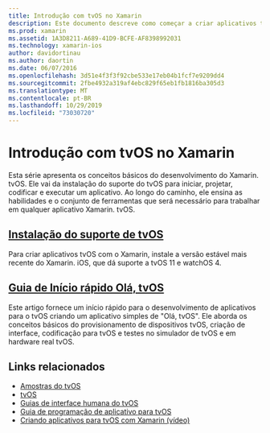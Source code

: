 ```yaml
---
title: Introdução com tvOS no Xamarin
description: Este documento descreve como começar a criar aplicativos tvOS com o Xamarin. Ele é vinculado a um guia de instalação e um guia de início rápido.
ms.prod: xamarin
ms.assetid: 1A3D8211-A689-41D9-BCFE-AF8398992031
ms.technology: xamarin-ios
author: davidortinau
ms.author: daortin
ms.date: 06/07/2016
ms.openlocfilehash: 3d51e4f3f3f92cbe533e17eb04b1fcf7e9209dd4
ms.sourcegitcommit: 2fbe4932a319af4ebc829f65eb1fb1816ba305d3
ms.translationtype: MT
ms.contentlocale: pt-BR
ms.lasthandoff: 10/29/2019
ms.locfileid: "73030720"
---
```

# <a name="getting-started-with-tvos-in-xamarin"></a>Introdução com tvOS no Xamarin

Esta série apresenta os conceitos básicos do desenvolvimento do Xamarin. tvOS. Ele vai da instalação do suporte do tvOS para iniciar, projetar, codificar e executar um aplicativo. Ao longo do caminho, ele ensina as habilidades e o conjunto de ferramentas que será necessário para trabalhar em qualquer aplicativo Xamarin. tvOS.

## <a name="installing-tvos-supportiostvosget-startedinstallationmd"></a>[Instalação do suporte de tvOS](~/ios/tvos/get-started/installation.md)

Para criar aplicativos tvOS com o Xamarin, instale a versão estável mais recente do Xamarin. iOS, que dá suporte a tvOS 11 e watchOS 4.

## <a name="hello-tvos-quick-start-guideiostvosget-startedhello-tvosmd"></a>[Guia de Início rápido Olá, tvOS](~/ios/tvos/get-started/hello-tvos.md)

Este artigo fornece um início rápido para o desenvolvimento de aplicativos para o tvOS criando um aplicativo simples de "Olá, tvOS". Ele aborda os conceitos básicos do provisionamento de dispositivos tvOS, criação de interface, codificação para tvOS e testes no simulador de tvOS e em hardware real tvOS.

## <a name="related-links"></a>Links relacionados

- [Amostras do tvOS](https://docs.microsoft.com/samples/browse/?products=xamarin&term=Xamarin.iOS+tvOS)
- [tvOS](https://developer.apple.com/tvos/)
- [Guias de interface humana do tvOS](https://developer.apple.com/tvos/human-interface-guidelines/)
- [Guia de programação de aplicativo para tvOS](https://developer.apple.com/library/prerelease/tvos/documentation/General/Conceptual/AppleTV_PG/)
- [Criando aplicativos para tvOS com Xamarin (vídeo)](https://university.xamarin.com/lightninglectures/tvos-with-xamarin)

